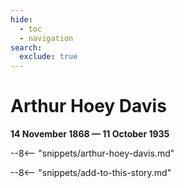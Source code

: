 ```yaml
---
hide:
  - toc
  - navigation
search:
  exclude: true  
---
```


# Arthur Hoey Davis

**14 November 1868 — 11 October 1935**


--8<-- "snippets/arthur-hoey-davis.md"

<!--
![Arthur Hoey Davis](../assets/arthur-hoey-davis.jpg){ width="32%" }
-->

--8<-- "snippets/add-to-this-story.md"